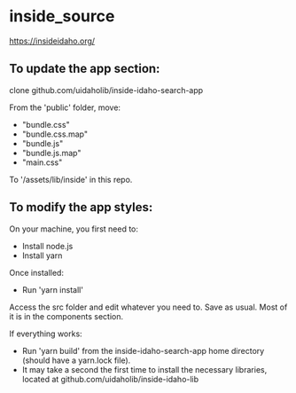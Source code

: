 # inside_source

https://insideidaho.org/


## To update the app section:

clone github.com/uidaholib/inside-idaho-search-app

From the 'public' folder, move: 
* "bundle.css"
* "bundle.css.map"
* "bundle.js"
* "bundle.js.map"
* "main.css"

To '/assets/lib/inside' in this repo.

## To modify the app styles:

On your machine, you first need to:
* Install node.js
* Install yarn

Once installed:
* Run 'yarn install'

Access the src folder and edit whatever you need to. Save as usual. Most of it is in the components section.

If everything works:
* Run 'yarn build' from the inside-idaho-search-app home directory (should have a yarn.lock file). 
* It may take a second the first time to install the necessary libraries, located at github.com/uidaholib/inside-idaho-lib
